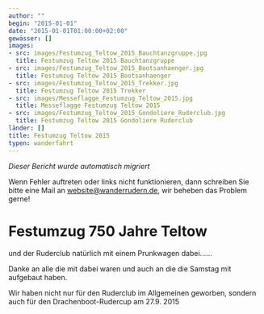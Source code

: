 ```yaml
---
author: ""
begin: "2015-01-01"
date: "2015-01-01T01:00:00+02:00"
gewässer: []
images:
- src: images/Festumzug_Teltow_2015_Bauchtanzgruppe.jpg
  title: Festumzug Teltow 2015 Bauchtanzgruppe
- src: images/Festumzug_Teltow_2015_Bootsanhaenger.jpg
  title: Festumzug Teltow 2015 Bootsanhaenger
- src: images/Festumzug_Teltow_2015_Trekker.jpg
  title: Festumzug Teltow 2015 Trekker
- src: images/Messeflagge_Festumzug_Teltow_2015.jpg
  title: Messeflagge Festumzug Teltow 2015
- src: images/Festumzug_Teltow_2015_Gondoliere_Ruderclub.jpg
  title: Festumzug Teltow 2015 Gondoliere Ruderclub
länder: []
title: Festumzug Teltow 2015
typen: wanderfahrt
---
```



*Dieser Bericht wurde automatisch migriert*

Wenn Fehler auftreten oder links nicht funktionieren, dann schreiben Sie bitte eine Mail an website@wanderrudern.de, wir beheben das Problem gerne!



# Festumzug 750 Jahre Teltow


und der Ruderclub natürlich mit einem Prunkwagen dabei......

Danke an alle die mit dabei waren und auch an die die Samstag mit aufgebaut haben.

Wir haben nicht nur für den Ruderclub im Allgemeinen geworben, sondern auch für den Drachenboot-Rudercup am 27.9. 2015
